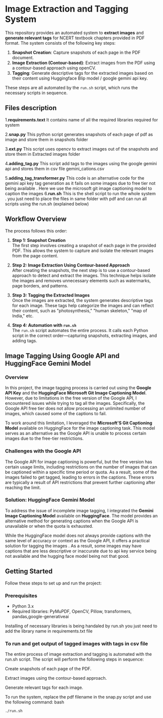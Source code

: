 # Image Extraction and Tagging System

This repository provides an automated system to **extract images** and **generate relevant tags** for NCERT textbook chapters provided in PDF format. The system consists of the following key steps:

1. **Snapshot Creation**: Capture snapshots of each page in the PDF document.
2. **Image Extraction (Contour-based)**: Extract images from the PDF using a contour-based approach using openCV.
3. **Tagging**: Generate descriptive tags for the extracted images based on their content using Huggingface Blip model / google gemini api key.

These steps are all automated by the `run.sh` script, which runs the necessary scripts in sequence.

## Files description

1.**requirements.text**
  It contains name of all the required libraries required for system

2.**snap.py**
   This python script generates snapshots of each page of pdf as image and store them in snapshots folder

3.**ext.py**
   This script uses opencv to extract images out of the snapshots and store them in Extracted images folder

4.**adding_tag.py**
   This script add tags to the images using the google gemini api and stores them in csv file gemini_cations.csv

5.**adding_tag_transformer.py**
   This code is an alternative code for the gemini api key tag generation as it fails on some images due to free tier not being available . Here we use the microsoft git image captioning model to caption the 
   images
6.**run.sh**
   This is the shell script to run the whole system . you just need to place the files in same folder with pdf and can run all scripts using the run.sh (explained below)

   
## Workflow Overview

The process follows this order:

1. **Step 1: Snapshot Creation**  
   The first step involves creating a snapshot of each page in the provided PDF. This allows the system to capture and isolate the relevant images from the page content.

2. **Step 2: Image Extraction Using Contour-based Approach**  
   After creating the snapshots, the next step is to use a contour-based approach to detect and extract the images. This technique helps isolate the images and removes unnecessary elements such as watermarks, page borders, and patterns.

3. **Step 3: Tagging the Extracted Images**  
   Once the images are extracted, the system generates descriptive tags for each image. These tags help categorize the images and can reflect their content, such as "photosynthesis," "human skeleton," "map of India," etc.

4. **Step 4: Automation with `run.sh`**  
   The `run.sh` script automates the entire process. It calls each Python script in the correct order—capturing snapshots, extracting images, and adding tags.

## Image Tagging Using Google API and HuggingFace Gemini Model

### Overview
In this project, the image tagging process is carried out using the **Google API Key** and the **HuggingFace Microsoft Git Image Captioning Model**. However, due to limitations in the free version of the Google API, I encountered issues while trying to tag all the images. Specifically, the Google API free tier does not allow processing an unlimited number of images, which caused some of the captions to fail.

To work around this limitation, I leveraged the **Microsoft'S Git Captioning Model** available on HuggingFace for the image captioning task. This model serves as an alternative as the Google API is unable to process certain images due to the free-tier restrictions.

### Challenges with the Google API
The Google API for image captioning is powerful, but the free version has certain usage limits, including restrictions on the number of images that can be captioned within a specific time period or quota. As a result, some of the images failed to get tagged, leading to errors in the captions. These errors are typically a result of API restrictions that prevent further captioning after reaching the limit.

### Solution: HuggingFace Gemini Model
To address the issue of incomplete image tagging, I integrated the **Gemini Image Captioning Model** available on **HuggingFace**. The model provides an alternative method for generating captions when the Google API is unavailable or when the quota is exhausted.

While the HuggingFace model does not always provide captions with the same level of accuracy or context as the Google API, it offers a practical solution for tagging the images . As a result, some images may have captions that are less descriptive or inaccurate due to api key service being not available and the hugging face model being not that good.



## Getting Started

Follow these steps to set up and run the project:

### Prerequisites

- Python 3.x
- Required libraries: PyMuPDF, OpenCV, Pillow, transformers, pandas,google-generativeai

Installing of necessary libraries is being handaled by run.sh you just need to add the library name in requirements.txt file

### To run and get output of tagged images with tags in csv file

The entire process of image extraction and tagging is automated with the run.sh script. The script will perform the following steps in sequence:

Create snapshots of each page of the PDF.

Extract images using the contour-based approach.

Generate relevant tags for each image.

To run the system, replace the pdf filename in the snap.py script and use the following command:
bash
```
./run.sh
```
